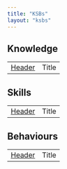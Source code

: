 ```yaml
---
title: "KSBs"
layout: "ksbs"
---
```


## Knowledge

|  |  |
| - | - |
| [Header](../tags/example/) | Title |

## Skills

|  |  |
| - | - |
| [Header](../tags/example/) | Title |

## Behaviours

|  |  |
| - | - |
| [Header](../tags/example/) | Title |
